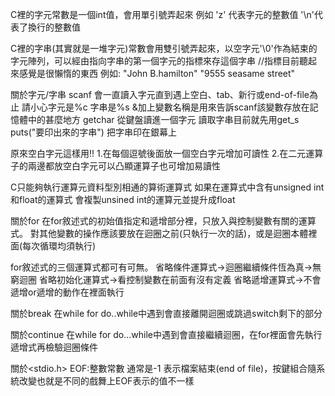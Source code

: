 C裡的字元常數是一個int值，會用單引號弄起來
例如
'z' 代表字元的整數值
'\n'代表了換行的整數值

C裡的字串(其實就是一堆字元)常數會用雙引號弄起來，以空字元'\0'作為結束的字元陣列，可以經由指向字串的第一個字元的指標來存這個字串 //指標目前聽起來感覺是很懶惰的東西 
例如:
"John B.hamilton"
"9555 seasame street"

關於字元/字串
scanf 會一直讀入字元直到遇上空白、tab、新行或end-of-file為止
請小心字元是%c 字串是%s
&加上變數名稱是用來告訴scanf該變數存放在記憶體中的甚麼地方
getchar 從鍵盤讀進一個字元
讀取字串目前就先用get_s
puts("要印出來的字串") 把字串印在銀幕上

原來空白字元這樣用!!
1.在每個逗號後面放一個空白字元增加可讀性
2.在二元運算子的兩邊都放空白字元可以凸顯運算子也可增加易讀性 

C只能夠執行運算元資料型別相通的算術運算式
如果在運算式中含有unsigned int 和float的運算式 會複製unsined int的運算元並提升成float

關於for
在for敘述式的初始值指定和遞增部分裡，只放入與控制變數有關的運算式。
對其他變數的操作應該要放在迴圈之前(只執行一次的話)，或是迴圈本體裡面(每次循環均須執行)

for敘述式的三個運算式都可有可無。
省略條件運算式→迴圈繼續條件恆為真→無窮迴圈
省略初始化運算式→看控制變數在前面有沒有定義
省略遞增運算式→不會遞增or遞增的動作在裡面執行

關於break
在while for do..while中遇到會直接離開迴圈或跳過switch剩下的部分

關於continue
在while for do...while中遇到會直接繼續迴圈，在for裡面會先執行遞增式再檢驗迴圈條件

關於<stdio.h>
EOF:整數常數 通常是-1 表示檔案結束(end of file)，按鍵組合隨系統改變也就是不同的戲舞上EOF表示的值不一樣
